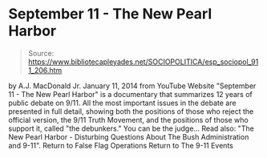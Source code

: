 # September 11 - The New Pearl Harbor

> Source: https://www.bibliotecapleyades.net/SOCIOPOLITICA/esp_sociopol_911_206.htm

by A.J. MacDonald Jr. January 11, 2014 from YouTube Website
"September 11 - The New Pearl Harbor" is a documentary
that summarizes 12 years of public debate on 9/11.
All the most important issues in the debate are presented in full detail,
showing both the positions of those who reject the official version,
the 9/11 Truth Movement, and the positions of those who support it,
called "the debunkers."
You can be the judge...
Read also: "The New Pearl Harbor - Disturbing Questions About The Bush Administration and 9-11".
Return to False Flag Operations
Return to The 9-11 Events
